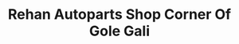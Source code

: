 ---
title: "Rehan Autoparts Shop Corner Of Gole Gali"
url: /karachi/rehan-autoparts-shop-corner-of-gole-gali/
shop: car repair
---
